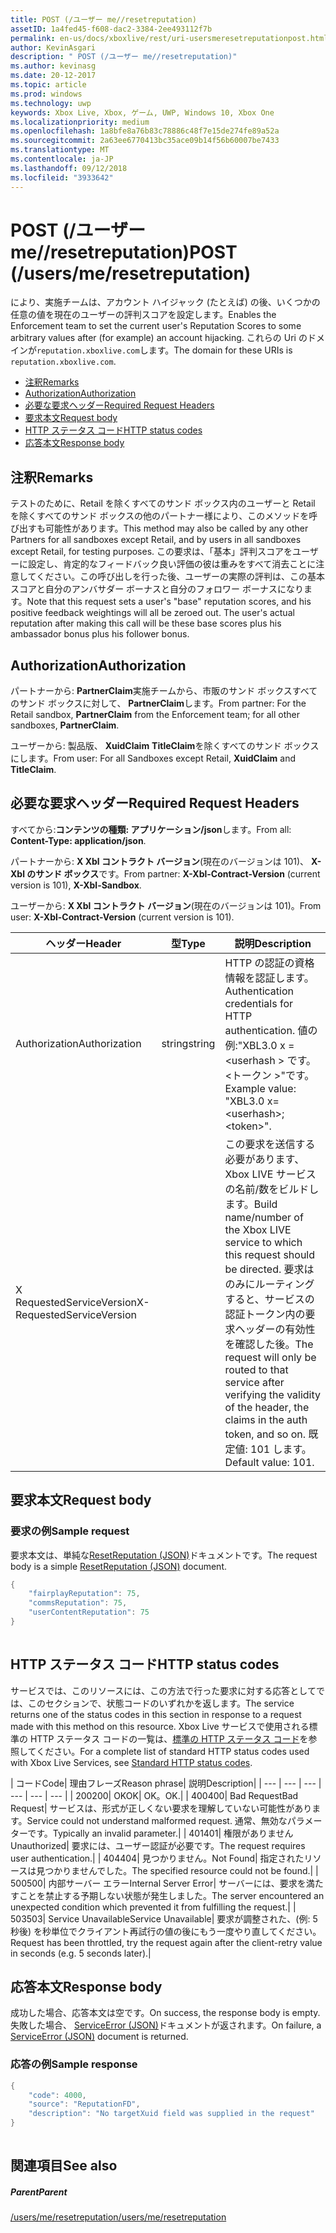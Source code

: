 ```yaml
---
title: POST (/ユーザー me//resetreputation)
assetID: 1a4fed45-f608-dac2-3384-2ee493112f7b
permalink: en-us/docs/xboxlive/rest/uri-usersmeresetreputationpost.html
author: KevinAsgari
description: " POST (/ユーザー me//resetreputation)"
ms.author: kevinasg
ms.date: 20-12-2017
ms.topic: article
ms.prod: windows
ms.technology: uwp
keywords: Xbox Live, Xbox, ゲーム, UWP, Windows 10, Xbox One
ms.localizationpriority: medium
ms.openlocfilehash: 1a8bfe8a76b83c78886c48f7e15de274fe89a52a
ms.sourcegitcommit: 2a63ee6770413bc35ace09b14f56b60007be7433
ms.translationtype: MT
ms.contentlocale: ja-JP
ms.lasthandoff: 09/12/2018
ms.locfileid: "3933642"
---
```

# <a name="post-usersmeresetreputation"></a><span data-ttu-id="1cf79-104">POST (/ユーザー me//resetreputation)</span><span class="sxs-lookup"><span data-stu-id="1cf79-104">POST (/users/me/resetreputation)</span></span>
<span data-ttu-id="1cf79-105">により、実施チームは、アカウント ハイジャック (たとえば) の後、いくつかの任意の値を現在のユーザーの評判スコアを設定します。</span><span class="sxs-lookup"><span data-stu-id="1cf79-105">Enables the Enforcement team to set the current user's Reputation Scores to some arbitrary values after (for example) an account hijacking.</span></span> <span data-ttu-id="1cf79-106">これらの Uri のドメインが`reputation.xboxlive.com`します。</span><span class="sxs-lookup"><span data-stu-id="1cf79-106">The domain for these URIs is `reputation.xboxlive.com`.</span></span>
 
  * [<span data-ttu-id="1cf79-107">注釈</span><span class="sxs-lookup"><span data-stu-id="1cf79-107">Remarks</span></span>](#ID4EV)
  * [<span data-ttu-id="1cf79-108">Authorization</span><span class="sxs-lookup"><span data-stu-id="1cf79-108">Authorization</span></span>](#ID4E5)
  * [<span data-ttu-id="1cf79-109">必要な要求ヘッダー</span><span class="sxs-lookup"><span data-stu-id="1cf79-109">Required Request Headers</span></span>](#ID4ETB)
  * [<span data-ttu-id="1cf79-110">要求本文</span><span class="sxs-lookup"><span data-stu-id="1cf79-110">Request body</span></span>](#ID4END)
  * [<span data-ttu-id="1cf79-111">HTTP ステータス コード</span><span class="sxs-lookup"><span data-stu-id="1cf79-111">HTTP status codes</span></span>](#ID4EDE)
  * [<span data-ttu-id="1cf79-112">応答本文</span><span class="sxs-lookup"><span data-stu-id="1cf79-112">Response body</span></span>](#ID4EFH)
 
<a id="ID4EV"></a>

 
## <a name="remarks"></a><span data-ttu-id="1cf79-113">注釈</span><span class="sxs-lookup"><span data-stu-id="1cf79-113">Remarks</span></span>
 
<span data-ttu-id="1cf79-114">テストのために、Retail を除くすべてのサンド ボックス内のユーザーと Retail を除くすべてのサンド ボックスの他のパートナー様により、このメソッドを呼び出すも可能性があります。</span><span class="sxs-lookup"><span data-stu-id="1cf79-114">This method may also be called by any other Partners for all sandboxes except Retail, and by users in all sandboxes except Retail, for testing purposes.</span></span> <span data-ttu-id="1cf79-115">この要求は、「基本」評判スコアをユーザーに設定し、肯定的なフィードバック良い評価の彼は重みをすべて消去ことに注意してください。この呼び出しを行った後、ユーザーの実際の評判は、この基本スコアと自分のアンバサダー ボーナスと自分のフォロワー ボーナスになります。</span><span class="sxs-lookup"><span data-stu-id="1cf79-115">Note that this request sets a user's "base" reputation scores, and his positive feedback weightings will all be zeroed out. The user's actual reputation after making this call will be these base scores plus his ambassador bonus plus his follower bonus.</span></span>
  
<a id="ID4E5"></a>

 
## <a name="authorization"></a><span data-ttu-id="1cf79-116">Authorization</span><span class="sxs-lookup"><span data-stu-id="1cf79-116">Authorization</span></span>
 
<span data-ttu-id="1cf79-117">パートナーから: **PartnerClaim**実施チームから、市販のサンド ボックスすべてのサンド ボックスに対して、 **PartnerClaim**します。</span><span class="sxs-lookup"><span data-stu-id="1cf79-117">From partner: For the Retail sandbox, **PartnerClaim** from the Enforcement team; for all other sandboxes, **PartnerClaim**.</span></span>
 
<span data-ttu-id="1cf79-118">ユーザーから: 製品版、 **XuidClaim** **TitleClaim**を除くすべてのサンド ボックスにします。</span><span class="sxs-lookup"><span data-stu-id="1cf79-118">From user: For all Sandboxes except Retail, **XuidClaim** and **TitleClaim**.</span></span>
  
<a id="ID4ETB"></a>

 
## <a name="required-request-headers"></a><span data-ttu-id="1cf79-119">必要な要求ヘッダー</span><span class="sxs-lookup"><span data-stu-id="1cf79-119">Required Request Headers</span></span>
 
<span data-ttu-id="1cf79-120">すべてから:**コンテンツの種類: アプリケーション/json**します。</span><span class="sxs-lookup"><span data-stu-id="1cf79-120">From all: **Content-Type: application/json**.</span></span>
 
<span data-ttu-id="1cf79-121">パートナーから: **X Xbl コントラクト バージョン**(現在のバージョンは 101)、 **X-Xbl のサンド ボックス**です。</span><span class="sxs-lookup"><span data-stu-id="1cf79-121">From partner: **X-Xbl-Contract-Version** (current version is 101), **X-Xbl-Sandbox**.</span></span>
 
<span data-ttu-id="1cf79-122">ユーザーから: **X Xbl コントラクト バージョン**(現在のバージョンは 101)。</span><span class="sxs-lookup"><span data-stu-id="1cf79-122">From user: **X-Xbl-Contract-Version** (current version is 101).</span></span>
 
| <span data-ttu-id="1cf79-123">ヘッダー</span><span class="sxs-lookup"><span data-stu-id="1cf79-123">Header</span></span>| <span data-ttu-id="1cf79-124">型</span><span class="sxs-lookup"><span data-stu-id="1cf79-124">Type</span></span>| <span data-ttu-id="1cf79-125">説明</span><span class="sxs-lookup"><span data-stu-id="1cf79-125">Description</span></span>| 
| --- | --- | --- | 
| <span data-ttu-id="1cf79-126">Authorization</span><span class="sxs-lookup"><span data-stu-id="1cf79-126">Authorization</span></span>| <span data-ttu-id="1cf79-127">string</span><span class="sxs-lookup"><span data-stu-id="1cf79-127">string</span></span>| <span data-ttu-id="1cf79-128">HTTP の認証の資格情報を認証します。</span><span class="sxs-lookup"><span data-stu-id="1cf79-128">Authentication credentials for HTTP authentication.</span></span> <span data-ttu-id="1cf79-129">値の例:"XBL3.0 x =&lt;userhash > です。&lt;トークン >"です。</span><span class="sxs-lookup"><span data-stu-id="1cf79-129">Example value: "XBL3.0 x=&lt;userhash>;&lt;token>".</span></span>| 
| <span data-ttu-id="1cf79-130">X RequestedServiceVersion</span><span class="sxs-lookup"><span data-stu-id="1cf79-130">X-RequestedServiceVersion</span></span>|  | <span data-ttu-id="1cf79-131">この要求を送信する必要があります、Xbox LIVE サービスの名前/数をビルドします。</span><span class="sxs-lookup"><span data-stu-id="1cf79-131">Build name/number of the Xbox LIVE service to which this request should be directed.</span></span> <span data-ttu-id="1cf79-132">要求はのみにルーティングすると、サービスの認証トークン内の要求ヘッダーの有効性を確認した後。</span><span class="sxs-lookup"><span data-stu-id="1cf79-132">The request will only be routed to that service after verifying the validity of the header, the claims in the auth token, and so on.</span></span> <span data-ttu-id="1cf79-133">既定値: 101 します。</span><span class="sxs-lookup"><span data-stu-id="1cf79-133">Default value: 101.</span></span>| 
  
<a id="ID4END"></a>

 
## <a name="request-body"></a><span data-ttu-id="1cf79-134">要求本文</span><span class="sxs-lookup"><span data-stu-id="1cf79-134">Request body</span></span>
 
<a id="ID4ETD"></a>

 
### <a name="sample-request"></a><span data-ttu-id="1cf79-135">要求の例</span><span class="sxs-lookup"><span data-stu-id="1cf79-135">Sample request</span></span>
 
<span data-ttu-id="1cf79-136">要求本文は、単純な[ResetReputation (JSON)](../../json/json-resetreputation.md)ドキュメントです。</span><span class="sxs-lookup"><span data-stu-id="1cf79-136">The request body is a simple [ResetReputation (JSON)](../../json/json-resetreputation.md) document.</span></span>
 

```cpp
{
    "fairplayReputation": 75,
    "commsReputation": 75,
    "userContentReputation": 75
}
      
```

   
<a id="ID4EDE"></a>

 
## <a name="http-status-codes"></a><span data-ttu-id="1cf79-137">HTTP ステータス コード</span><span class="sxs-lookup"><span data-stu-id="1cf79-137">HTTP status codes</span></span>
 
<span data-ttu-id="1cf79-138">サービスでは、このリソースには、この方法で行った要求に対する応答としてでは、このセクションで、状態コードのいずれかを返します。</span><span class="sxs-lookup"><span data-stu-id="1cf79-138">The service returns one of the status codes in this section in response to a request made with this method on this resource.</span></span> <span data-ttu-id="1cf79-139">Xbox Live サービスで使用される標準の HTTP ステータス コードの一覧は、[標準の HTTP ステータス コード](../../additional/httpstatuscodes.md)を参照してください。</span><span class="sxs-lookup"><span data-stu-id="1cf79-139">For a complete list of standard HTTP status codes used with Xbox Live Services, see [Standard HTTP status codes](../../additional/httpstatuscodes.md).</span></span>
 
| <span data-ttu-id="1cf79-140">コード</span><span class="sxs-lookup"><span data-stu-id="1cf79-140">Code</span></span>| <span data-ttu-id="1cf79-141">理由フレーズ</span><span class="sxs-lookup"><span data-stu-id="1cf79-141">Reason phrase</span></span>| <span data-ttu-id="1cf79-142">説明</span><span class="sxs-lookup"><span data-stu-id="1cf79-142">Description</span></span>| 
| --- | --- | --- | --- | --- | --- | 
| <span data-ttu-id="1cf79-143">200</span><span class="sxs-lookup"><span data-stu-id="1cf79-143">200</span></span>| <span data-ttu-id="1cf79-144">OK</span><span class="sxs-lookup"><span data-stu-id="1cf79-144">OK</span></span>| <span data-ttu-id="1cf79-145">OK。</span><span class="sxs-lookup"><span data-stu-id="1cf79-145">OK.</span></span>| 
| <span data-ttu-id="1cf79-146">400</span><span class="sxs-lookup"><span data-stu-id="1cf79-146">400</span></span>| <span data-ttu-id="1cf79-147">Bad Request</span><span class="sxs-lookup"><span data-stu-id="1cf79-147">Bad Request</span></span>| <span data-ttu-id="1cf79-148">サービスは、形式が正しくない要求を理解していない可能性があります。</span><span class="sxs-lookup"><span data-stu-id="1cf79-148">Service could not understand malformed request.</span></span> <span data-ttu-id="1cf79-149">通常、無効なパラメーターです。</span><span class="sxs-lookup"><span data-stu-id="1cf79-149">Typically an invalid parameter.</span></span>| 
| <span data-ttu-id="1cf79-150">401</span><span class="sxs-lookup"><span data-stu-id="1cf79-150">401</span></span>| <span data-ttu-id="1cf79-151">権限がありません</span><span class="sxs-lookup"><span data-stu-id="1cf79-151">Unauthorized</span></span>| <span data-ttu-id="1cf79-152">要求には、ユーザー認証が必要です。</span><span class="sxs-lookup"><span data-stu-id="1cf79-152">The request requires user authentication.</span></span>| 
| <span data-ttu-id="1cf79-153">404</span><span class="sxs-lookup"><span data-stu-id="1cf79-153">404</span></span>| <span data-ttu-id="1cf79-154">見つかりません。</span><span class="sxs-lookup"><span data-stu-id="1cf79-154">Not Found</span></span>| <span data-ttu-id="1cf79-155">指定されたリソースは見つかりませんでした。</span><span class="sxs-lookup"><span data-stu-id="1cf79-155">The specified resource could not be found.</span></span>| 
| <span data-ttu-id="1cf79-156">500</span><span class="sxs-lookup"><span data-stu-id="1cf79-156">500</span></span>| <span data-ttu-id="1cf79-157">内部サーバー エラー</span><span class="sxs-lookup"><span data-stu-id="1cf79-157">Internal Server Error</span></span>| <span data-ttu-id="1cf79-158">サーバーには、要求を満たすことを禁止する予期しない状態が発生しました。</span><span class="sxs-lookup"><span data-stu-id="1cf79-158">The server encountered an unexpected condition which prevented it from fulfilling the request.</span></span>| 
| <span data-ttu-id="1cf79-159">503</span><span class="sxs-lookup"><span data-stu-id="1cf79-159">503</span></span>| <span data-ttu-id="1cf79-160">Service Unavailable</span><span class="sxs-lookup"><span data-stu-id="1cf79-160">Service Unavailable</span></span>| <span data-ttu-id="1cf79-161">要求が調整された、(例: 5 秒後) を秒単位でクライアント再試行の値の後にもう一度やり直してください。</span><span class="sxs-lookup"><span data-stu-id="1cf79-161">Request has been throttled, try the request again after the client-retry value in seconds (e.g. 5 seconds later).</span></span>| 
  
<a id="ID4EFH"></a>

 
## <a name="response-body"></a><span data-ttu-id="1cf79-162">応答本文</span><span class="sxs-lookup"><span data-stu-id="1cf79-162">Response body</span></span>
 
<span data-ttu-id="1cf79-163">成功した場合、応答本文は空です。</span><span class="sxs-lookup"><span data-stu-id="1cf79-163">On success, the response body is empty.</span></span> <span data-ttu-id="1cf79-164">失敗した場合、 [ServiceError (JSON)](../../json/json-serviceerror.md)ドキュメントが返されます。</span><span class="sxs-lookup"><span data-stu-id="1cf79-164">On failure, a [ServiceError (JSON)](../../json/json-serviceerror.md) document is returned.</span></span>
 
<a id="ID4ERH"></a>

 
### <a name="sample-response"></a><span data-ttu-id="1cf79-165">応答の例</span><span class="sxs-lookup"><span data-stu-id="1cf79-165">Sample response</span></span>
 

```cpp
{
    "code": 4000,
    "source": "ReputationFD",
    "description": "No targetXuid field was supplied in the request"
}
         
```

   
<a id="ID4E2H"></a>

 
## <a name="see-also"></a><span data-ttu-id="1cf79-166">関連項目</span><span class="sxs-lookup"><span data-stu-id="1cf79-166">See also</span></span>
 
<a id="ID4E4H"></a>

 
##### <a name="parent"></a><span data-ttu-id="1cf79-167">Parent</span><span class="sxs-lookup"><span data-stu-id="1cf79-167">Parent</span></span> 

[<span data-ttu-id="1cf79-168">/users/me/resetreputation</span><span class="sxs-lookup"><span data-stu-id="1cf79-168">/users/me/resetreputation</span></span>](uri-usersmeresetreputation.md)

   